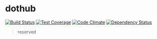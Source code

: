 # dothub

[![Build Status][travis-image]][travis-url] [![Test Coverage][coverage-image]][coverage-url] [![Code Climate][codeclimate-image]][codeclimate-url] [![Dependency Status][daviddm-image]][daviddm-url]

> reserved


[npm-url]: https://npmjs.org/package/dothub
[travis-image]: https://travis-ci.org/dothubio/dothub.svg?branch=master
[travis-url]: https://travis-ci.org/dothubio/dothub
[coverage-image]: https://codeclimate.com/github/dothubio/dothub/badges/coverage.svg
[coverage-url]: https://codeclimate.com/github/dothubio/dothub/coverage
[daviddm-image]: https://david-dm.org/dothubio/dothub.svg?theme=shields.io
[daviddm-url]: https://david-dm.org/dothubio/dothub
[codeclimate-image]: https://codeclimate.com/github/dothubio/dothub/badges/gpa.svg
[codeclimate-url]: https://codeclimate.com/github/dothubio/dothub
